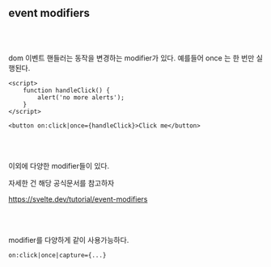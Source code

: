 ## event modifiers

<br>
<br>

dom 이벤트 핸들러는 동작을 변경하는 modifier가 있다.
예를들어 once 는 한 번만 실행된다.

```svelte
<script>
	function handleClick() {
		alert('no more alerts');
	}
</script>

<button on:click|once={handleClick}>Click me</button>
```

<br>
<br>

이외에 다양한 modifier들이 있다.

자세한 건 해당 공식문서를 참고하자

https://svelte.dev/tutorial/event-modifiers

<br>
<br>

modifier를 다양하게 같이 사용가능하다.

```svelte
on:click|once|capture={...}
```
